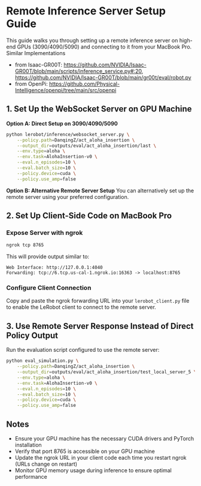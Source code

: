 # Remote Inference Server Setup Guide

This guide walks you through setting up a remote inference server on high-end GPUs (3090/4090/5090) and connecting to it from your MacBook Pro. 
Similar Implementations 
* from Isaac-GR00T: https://github.com/NVIDIA/Isaac-GR00T/blob/main/scripts/inference_service.py#:20, https://github.com/NVIDIA/Isaac-GR00T/blob/main/gr00t/eval/robot.py
* from OpenPi: https://github.com/Physical-Intelligence/openpi/tree/main/src/openpi

## 1. Set Up the WebSocket Server on GPU Machine

**Option A: Direct Setup on 3090/4090/5090**
```bash
python lerobot/inference/websocket_server.py \
    --policy.path=DanqingZ/act_aloha_insertion \
    --output_dir=outputs/eval/act_aloha_insertion/last \
    --env.type=aloha \
    --env.task=AlohaInsertion-v0 \
    --eval.n_episodes=10 \
    --eval.batch_size=10 \
    --policy.device=cuda \
    --policy.use_amp=false
```

**Option B: Alternative Remote Server Setup**
You can alternatively set up the remote server using your preferred configuration.

## 2. Set Up Client-Side Code on MacBook Pro

### Expose Server with ngrok
```bash
ngrok tcp 8765
```

This will provide output similar to:
```
Web Interface: http://127.0.0.1:4040
Forwarding: tcp://6.tcp.us-cal-1.ngrok.io:16363 -> localhost:8765
```

### Configure Client Connection
Copy and paste the ngrok forwarding URL into your `lerobot_client.py` file to enable the LeRobot client to connect to the remote server.

## 3. Use Remote Server Response Instead of Direct Policy Output

Run the evaluation script configured to use the remote server:

```bash
python eval_simulation.py \
    --policy.path=DanqingZ/act_aloha_insertion \
    --output_dir=outputs/eval/act_aloha_insertion/test_local_server_5 \
    --env.type=aloha \
    --env.task=AlohaInsertion-v0 \
    --eval.n_episodes=10 \
    --eval.batch_size=10 \
    --policy.device=cuda \
    --policy.use_amp=false
```

## Notes

- Ensure your GPU machine has the necessary CUDA drivers and PyTorch installation
- Verify that port 8765 is accessible on your GPU machine
- Update the ngrok URL in your client code each time you restart ngrok (URLs change on restart)
- Monitor GPU memory usage during inference to ensure optimal performance

